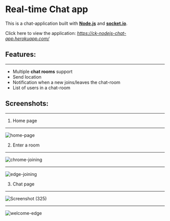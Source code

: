 # Real-time Chat app
This is a chat-application built with **[Node.js](https://nodejs.org)** and **[socket.io](https://socket.io/)**.

Click here to view the application: _https://ck-nodejs-chat-app.herokuapp.com/_

## Features:
***
* Multiple **chat rooms** support
* Send location
* Notification when a new joins/leaves the chat-room
* List of users in a chat-room

## Screenshots:
---
1. Home page
***
![home-page](https://user-images.githubusercontent.com/78021337/133932805-d1b33722-cf12-461c-9da0-39c77417ce79.png)

2. Enter a room
***
![chrome-joining](https://user-images.githubusercontent.com/78021337/133932858-8c79a8e4-9cf7-43bc-82d5-35543a4de875.png)

***
![edge-joining](https://user-images.githubusercontent.com/78021337/133932891-8a3270b8-b7df-4830-81b9-f500ec20af70.png)

3. Chat page
***
![Screenshot (325)](https://user-images.githubusercontent.com/78021337/133933104-b086b028-8f72-4ea4-be2a-b795c1353680.png)

***
![welcome-edge](https://user-images.githubusercontent.com/78021337/133932941-6d98bc53-9e6c-46d0-8bf7-1fba2c84195c.png)
